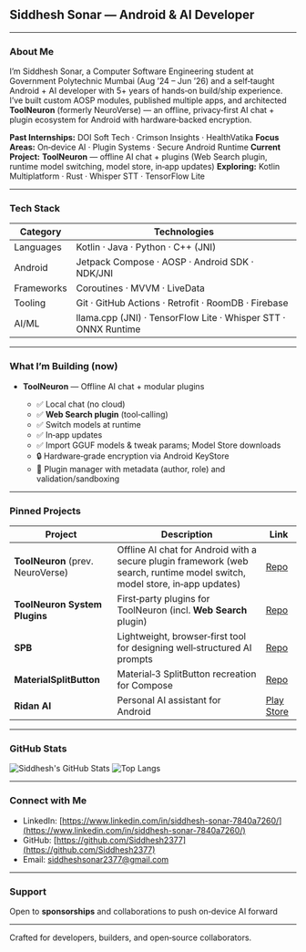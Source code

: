 ## Siddhesh Sonar — Android & AI Developer

---

### About Me

I’m Siddhesh Sonar, a Computer Software Engineering student at Government Polytechnic Mumbai (Aug ’24 – Jun ’26) and a self‑taught Android + AI developer with 5+ years of hands‑on build/ship experience. I’ve built custom AOSP modules, published multiple apps, and architected **ToolNeuron** (formerly NeuroVerse) — an offline, privacy‑first AI chat + plugin ecosystem for Android with hardware‑backed encryption.

**Past Internships:** DOI Soft Tech · Crimson Insights · HealthVatika
**Focus Areas:** On‑device AI · Plugin Systems · Secure Android Runtime
**Current Project:** **ToolNeuron** — offline AI chat + plugins (Web Search plugin, runtime model switching, model store, in‑app updates)
**Exploring:** Kotlin Multiplatform · Rust · Whisper STT · TensorFlow Lite

---

### Tech Stack

| Category   | Technologies                                                   |
| ---------- | -------------------------------------------------------------- |
| Languages  | Kotlin · Java · Python · C++ (JNI)                             |
| Android    | Jetpack Compose · AOSP · Android SDK · NDK/JNI                 |
| Frameworks | Coroutines · MVVM · LiveData                                   |
| Tooling    | Git · GitHub Actions · Retrofit · RoomDB · Firebase            |
| AI/ML      | llama.cpp (JNI) · TensorFlow Lite · Whisper STT · ONNX Runtime |

---

### What I’m Building (now)

* **ToolNeuron** — Offline AI chat + modular plugins

  * ✅ Local chat (no cloud)
  * ✅ **Web Search plugin** (tool‑calling)
  * ✅ Switch models at runtime
  * ✅ In‑app updates
  * ✅ Import GGUF models & tweak params; Model Store downloads
  * 🔒 Hardware‑grade encryption via Android KeyStore
  * 🧰 Plugin manager with metadata (author, role) and validation/sandboxing

---

### Pinned Projects

| Project                           | Description                                                                                                                | Link                                                                     |
| --------------------------------- | -------------------------------------------------------------------------------------------------------------------------- | ------------------------------------------------------------------------ |
| **ToolNeuron** (prev. NeuroVerse) | Offline AI chat for Android with a secure plugin framework (web search, runtime model switch, model store, in‑app updates) | [Repo](https://github.com/Siddhesh2377/NeuroVerse)                       |
| **ToolNeuron System Plugins**     | First‑party plugins for ToolNeuron (incl. **Web Search** plugin)                                                           | [Repo](https://github.com/Siddhesh2377/Neuro-V-Sys-Plugins)              |
| **SPB**                           | Lightweight, browser‑first tool for designing well‑structured AI prompts                                                   | [Repo](https://github.com/Siddhesh2377/structured-prompt-builder)        |
| **MaterialSplitButton**           | Material‑3 SplitButton recreation for Compose                                                                              | [Repo](https://github.com/Siddhesh2377/MaterialSplitButton-ReCreated)    |
| **Ridan AI**                      | Personal AI assistant for Android                                                                                          | [Play Store](https://play.google.com/store/apps/details?id=com.ridan.ai) |

---

### GitHub Stats

![Siddhesh's GitHub Stats](https://github-readme-stats.vercel.app/api?username=Siddhesh2377\&show_icons=true\&bg_color=E0F7FA\&title_color=007ACC\&text_color=005B9E\&icon_color=007AC6)
![Top Langs](https://github-readme-stats.vercel.app/api/top-langs/?username=Siddhesh2377\&layout=compact\&bg_color=E0F7FA\&title_color=007ACC\&text_color=005B9E\&icon_color=007ACB)

---

### Connect with Me

* LinkedIn: [https://www.linkedin.com/in/siddhesh-sonar-7840a7260/](https://www.linkedin.com/in/siddhesh-sonar-7840a7260/)
* GitHub: [https://github.com/Siddhesh2377](https://github.com/Siddhesh2377)
* Email: [siddheshsonar2377@gmail.com](mailto:siddheshsonar2377@gmail.com)

---

### Support

Open to **sponsorships** and collaborations to push on‑device AI forward

---

Crafted for developers, builders, and open‑source collaborators.
